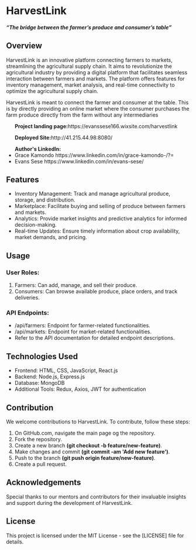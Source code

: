 <DOCTYPE html> 
<html lang ="en">
<head>
</head>
    <link href="https://cdn.jsdelivr.net/npm/bootstrap@5.3.0/dist/css/bootstrap.min.css" rel="stylesheet">
<body>
<h1>HarvestLink</h1>
<h5>“The bridge between the farmer’s produce and consumer’s table”</h5>
<h2>Overview</h2>
<p>HarvestLink is an innovative platform connecting farmers to markets, streamlining the agricultural supply chain. It aims to revolutionize the agricultural industry by providing a digital platform that facilitates seamless interaction between farmers and markets. The platform offers features for inventory management, market analysis, and real-time connectivity to optimize the agricultural supply chain.
</p>
<p>HarvestLink is meant to connect the farmer and consumer at the table. This is by directly providing an online market where the consumer purchases the farm produce directly from the farm without any intermediaries</p>
<ul><strong>Project landing page:</strong>https://evanssese166.wixsite.com/harvestlink</ul>
<ul><strong>Deployed Site:</strong>http://41.215.44.98:8080/</ul>
<ul><strong>Author's LinkedIn:</strong><li>Grace Kamondo https://www.linkedin.com/in/grace-kamondo-/?=</li>
<li>Evans Sese https://www.linkedin.com/in/evans-sese/</li></ul>
<h2>Features</h2>
<ul>
<li>Inventory Management: Track and manage agricultural produce, storage, and distribution.</li>
<li>Marketplace: Facilitate buying and selling of produce between farmers and markets.</li>
<li>Analytics: Provide market insights and predictive analytics for informed decision-making.</li>
<li>Real-time Updates: Ensure timely information about crop availability, market demands, and pricing.</li>
</ul>
<h2>Usage</h2>
<h3>User Roles:</h3>
<ol>
<li>Farmers: Can add, manage, and sell their produce.</li>
<li>Consumers: Can browse available produce, place orders, and track deliveries.</li>
</ol>
<h3>API Endpoints:</h3>
<ul>
<li>/api/farmers: Endpoint for farmer-related functionalities.</li>
<li>/api/markets: Endpoint for market-related functionalities.</li>
<li>Refer to the API documentation for detailed endpoint descriptions.</li>
</ul>
<h2>Technologies Used</h2>
<ul>
<li>Frontend: HTML, CSS, JavaScript, React.js</li>
<li>Backend: Node.js, Express.js</li>
<li>Database: MongoDB</li>
<li>Additional Tools: Redux, Axios, JWT for authentication</li>
</ul>
<h2>Contribution</h2>
<p>We welcome contributions to HarvestLink. To contribute, follow these steps:</p>
<ol>
<li>On GitHub.com, navigate the main page og the repository.</li>
<li>Fork the repository.
</li>
<li>Create a new branch <strong>(git checkout -b feature/new-feature)</strong>.</li>
<li>Make changes and commit <strong>(git commit -am 'Add new feature')</strong>.</li>
<li>Push to the branch <strong>(git push origin feature/new-feature)</strong>.</li>
<li>Create a pull request.</li>
</ol>
<h2>Acknowledgements</h2>
<p>Special thanks to our mentors and contributors for their invaluable insights and support during the development of HarvestLink.</p>
<h2>License</h2>
<p>This project is licensed under the MIT License - see the [LICENSE]<link href="(path/HarvestLink/LICENSE.txt/file)"> file for details.
</p>
</body>
</html>

